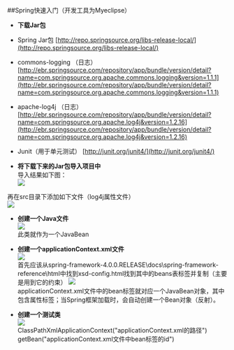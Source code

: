 ##Spring快速入门（开发工具为Myeclipse）
* **下载Jar包**
 * Spring Jar包
[http://repo.springsource.org/libs-release-local/](http://repo.springsource.org/libs-release-local/)
 * commons-logging （日志）
[http://ebr.springsource.com/repository/app/bundle/version/detail?name=com.springsource.org.apache.commons.logging&version=1.1.1](http://ebr.springsource.com/repository/app/bundle/version/detail?name=com.springsource.org.apache.commons.logging&version=1.1.1)
 * apache-log4j （日志）
[http://ebr.springsource.com/repository/app/bundle/version/detail?name=com.springsource.org.apache.log4j&version=1.2.16](http://ebr.springsource.com/repository/app/bundle/version/detail?name=com.springsource.org.apache.log4j&version=1.2.16)
 * Junit（用于单元测试）
[http://junit.org/junit4/](http://junit.org/junit4/)

* **将下载下来的Jar包导入项目中**<br/>
导入结果如下图：<br/>
![](http://i.imgur.com/86u9aDV.png)

再在src目录下添加如下文件（log4j属性文件）<br/>
![](http://i.imgur.com/DAVDfb1.png)

* **创建一个Java文件**<br/>
![](http://i.imgur.com/VlTqNJ2.png)<br/>
此类就作为一个JavaBean

* **创建一个applicationContext.xml文件**<br/>
![](http://i.imgur.com/iSiGCdg.png)<br/>
首先应该从spring-framework-4.0.0.RELEASE\docs\spring-framework-reference\html中找到xsd-config.html找到其中的beans表标签并复制（主要是用到它的约束）
![](http://i.imgur.com/KBoXyTf.png)<br/>
applicationContext.xml文件中的bean标签就对应一个JavaBean对象，其中包含属性标签；当Spring框架加载时，会自动创建一个Bean对象（反射）。

* **创建一个测试类**<br/>
![](http://i.imgur.com/YILCKvM.png)<br/>
ClassPathXmlApplicationContext("applicationContext.xml的路径")<br/>
getBean("applicationContext.xml文件中bean标签的id")


